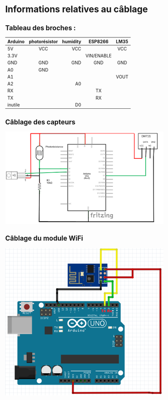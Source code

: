 # Informations relatives au câblage

## Tableau des broches :

| Arduino       |     photorésistor     |     humidity   |  ESP8266 | LM35 |
| :------------ | :-------------:       | -------------: | :------: | :---:|
| 5V            |     VCC               |     VCC        |          |  VCC |
| 3.3V          |                       |                |VIN/ENABLE|      |
|GND            |      GND              | GND            |     GND  |  GND | 
| A0            |      GND              |                |          |      |
| A1            |                       |                |          | VOUT |
| A2            |                       |    A0          |          |      | 
| RX            |                       |                |   TX     |      |
| TX            |                       |                |   RX     |      |
|  inutile      |                       |    D0          |          |      |

## Câblage des capteurs

![Image cablage](./images/cablage.PNG)

## Câblage du module WiFi

![Image cablage](./images/cablage_wifi.png)
